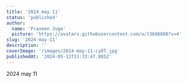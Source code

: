```yaml
---
title: '2024 may 11'
status: 'published'
author:
  name: 'Praveen Juge'
  picture: 'https://avatars.githubusercontent.com/u/13696888?v=4'
slug: '2024-may-11'
description: ''
coverImage: '/images/2024-may-11-cyOT.jpg'
publishedAt: '2024-05-11T11:33:47.805Z'
---
```


2024 may 11